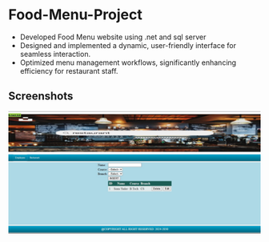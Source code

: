 # Food-Menu-Project
 - Developed Food Menu website using .net and sql server
 - Designed and implemented a dynamic, user-friendly interface for seamless interaction.
 - Optimized menu management workflows, significantly enhancing efficiency for restaurant staff.

## Screenshots
![image alt](https://github.com/shlok-2309/food-menu-project/blob/302013870343d7d9c46f898596dd03adbbac9a00/screenshot%201.jpg)
